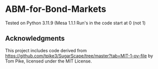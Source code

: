 # ABM-for-Bond-Markets

Tested on Python 3.11.9 (Mesa 1.1.1 
Run's in the code start at 0 (not 1)


## Acknowledgments
This project includes code derived from https://github.com/tpike3/SugarScape/tree/master?tab=MIT-1-ov-file by Tom Pike,
licensed under the MIT License.
